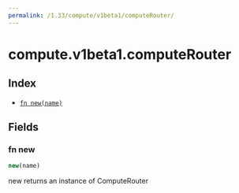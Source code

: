 ```yaml
---
permalink: /1.33/compute/v1beta1/computeRouter/
---
```


# compute.v1beta1.computeRouter



## Index

* [`fn new(name)`](#fn-new)

## Fields

### fn new

```ts
new(name)
```

new returns an instance of ComputeRouter